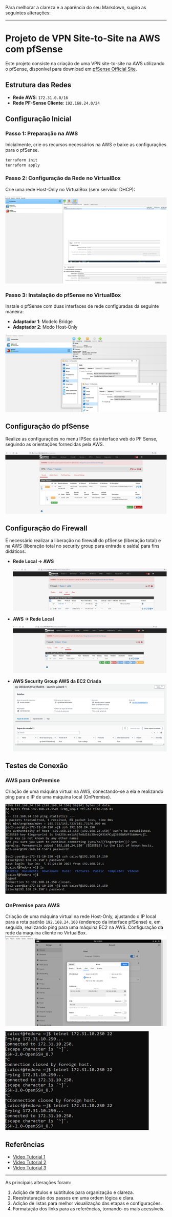 Para melhorar a clareza e a aparência do seu Markdown, sugiro as seguintes alterações:

---

# Projeto de VPN Site-to-Site na AWS com pfSense

Este projeto consiste na criação de uma VPN site-to-site na AWS utilizando o pfSense, disponível para download em [pfSense Official Site](https://www.pfsense.org/download/).

## Estrutura das Redes

- **Rede AWS**: `172.31.0.0/16`
- **Rede PF-Sense Cliente**: `192.168.24.0/24`

## Configuração Inicial

### Passo 1: Preparação na AWS

Inicialmente, crie os recursos necessários na AWS e baixe as configurações para o pfSense.

```shell
terraform init
terraform apply
```

### Passo 2: Configuração da Rede no VirtualBox

Crie uma rede Host-Only no VirtualBox (sem servidor DHCP):

![Rede Host-Only VirtualBox](figuras%2Frede_host_only_virtualbox.PNG)

### Passo 3: Instalação do pfSense no VirtualBox

Instale o pfSense com duas interfaces de rede configuradas da seguinte maneira:

- **Adaptador 1**: Modelo Bridge
- **Adaptador 2**: Modo Host-Only

![Configuração do Adaptador pfSense](figuras/config_rede_adaptador_pfsense.png)

## Configuração do pfSense

Realize as configurações no menu IPSec da interface web do PF Sense, seguindo as orientações fornecidas pela AWS.

![Configuração do Tunnel pfSense](figuras%2Fconfigura_tunnel_pfsense.png)

## Configuração do Firewall

É necessário realizar a liberação no firewall do pfSense (liberação total) e na AWS (liberação total no security group para entrada e saída) para fins didáticos.

- **Rede Local -> AWS**

  ![Firewall Rede Local para AWS](figuras/rule_firewall_redeLocal_to_AWS.png)

- **AWS -> Rede Local**

  ![Firewall AWS para Rede Local](figuras/rule_firewall_AWS_to_redeLocal.png)

- **AWS Security Group AWS da EC2 Criada**
![img.png](figuras/aws_security_group_ec2.png)

## Testes de Conexão

### AWS para OnPremise

Criação de uma máquina virtual na AWS, conectando-se a ela e realizando ping para o IP de uma máquina local (OnPremise).

![Teste AWS para OnPremise](figuras%2Faws_to_onpremisse.png)

### OnPremise para AWS

Criação de uma máquina virtual na rede Host-Only, ajustando o IP local para a rota padrão `192.168.24.100` (endereço da interface pfSense) e, em seguida, realizando ping para uma máquina EC2 na AWS.
Configuração da rede da maquina cliente no VirtualBox.
![img.png](figuras/maquina_virutal_cliente_virtuabox_config_rede.png)

![Teste OnPremise para AWS](figuras%2FonPremisse_to_AWS.png)

## Referências

- [Video Tutorial 1](https://www.youtube.com/watch?v=-C9mwejA4oA)
- [Video Tutorial 2](https://www.youtube.com/watch?v=sVACqxLZQG4)
- [Video Tutorial 3](https://www.youtube.com/watch?v=Y-Lz7mWzHpQ)

---

As principais alterações foram:

1. Adição de títulos e subtítulos para organização e clareza.
2. Reestruturação dos passos em uma ordem lógica e clara.
3. Adição de listas para melhor visualização das etapas e configurações.
4. Formatação dos links para as referências, tornando-os mais acessíveis.